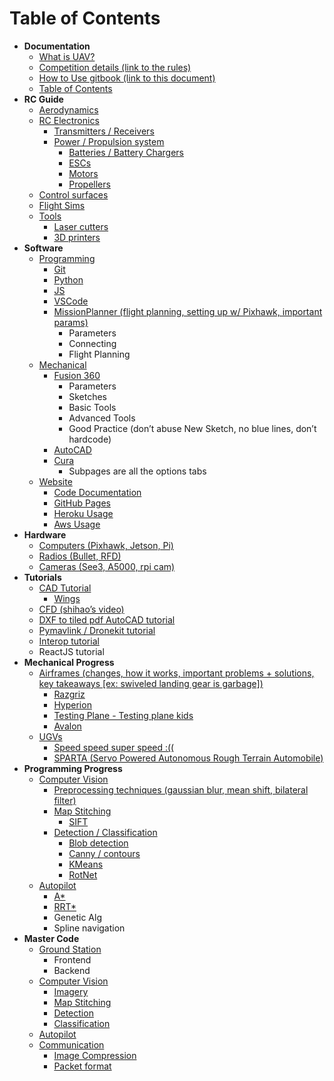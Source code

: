 # Table of Contents



* **Documentation**
  * [What is UAV?](what-is-tjuav.md)
  * [Competition details \(link to the rules\)](competition-details.md)
  * [How to Use gitbook \(link to this document\)](untitled.md)
  * [Table of Contents](table-of-contents.md)
* **RC Guide**
  * [Aerodynamics](../rc-guide/aerodynamics.md)
  * [RC Electronics](../rc-guide/rc-electronics/)
    * [Transmitters / Receivers](../rc-guide/rc-electronics/comms.md)
    * [Power / Propulsion system](../rc-guide/rc-electronics/power-propulsion-system/)
      * [Batteries / Battery Chargers](../rc-guide/rc-electronics/power-propulsion-system/batteries-battery-chargers.md)
      * [ESCs](../rc-guide/rc-electronics/power-propulsion-system/escs.md)
      * [Motors](../rc-guide/rc-electronics/power-propulsion-system/motors.md)
      * [Propellers](../rc-guide/rc-electronics/power-propulsion-system/propellers.md)
  * [Control surfaces](../rc-guide/control-surfaces.md)
  * [Flight Sims](../rc-guide/flight-sims.md)
  * [Tools](../rc-guide/tools/)
    * [Laser cutters](../rc-guide/tools/laser-cutter.md)
    * [3D printers](../rc-guide/tools/3d-printer.md)
* **Software**
  * [Programming](../software-1/programming/)
    * [Git](../software-1/programming/git.md)
    * [Python](../software-1/programming/python.md)
    * [JS](../software-1/programming/js.md)
    * [VSCode](../software-1/programming/vscode.md)
    * [MissionPlanner \(flight planning, setting up w/ Pixhawk, important params\)](../software-1/programming/mission-planner.md)
      * Parameters
      * Connecting
      * Flight Planning
  * [Mechanical](../software-1/mechanical/)
    * [Fusion 360](../software-1/mechanical/fusion360.md)
      * Parameters
      * Sketches
      * Basic Tools
      * Advanced Tools
      * Good Practice \(don’t abuse New Sketch, no blue lines, don’t hardcode\)
    * [AutoCAD](../software-1/mechanical/autocad.md)
    * [Cura](../software-1/mechanical/cura.md)
      * Subpages are all the options tabs
  * [Website](../software-1/website/)
    * [Code Documentation](../software-1/website/code-documentation.md)
    * [GitHub Pages](../software-1/website/github-pages.md)
    * [Heroku Usage](../software-1/website/heroku-usage.md)
    * [Aws Usage](../software-1/website/aws-usage.md)
* **Hardware**
  * [Computers \(Pixhawk, Jetson, Pi\)](../hardware-1/untitled.md)
  * [Radios \(Bullet, RFD\)](../hardware-1/radios/)
  * [Cameras \(See3, A5000, rpi cam\)](../hardware-1/cameras.md)
* **Tutorials**
  * [CAD Tutorial](../tutorials-1/cad-tutorial/)
    * [Wings](../tutorials-1/cad-tutorial/wing-cad-tutorial.md)
  * [CFD \(shihao’s video\)](../tutorials-1/cfd-tutorial.md)
  * [DXF to tiled pdf AutoCAD tutorial](../tutorials-1/cad-tutorial/3d-cad-to-tiled-pdf.md)
  * [Pymavlink / Dronekit tutorial](../tutorials-1/programming-tutorials/pymavlink-dronekit-tutorial.md)
  * [Interop tutorial](../tutorials-1/programming-tutorials/interop-tutorial.md)
  * ReactJS tutorial
* **Mechanical Progress**
  * [Airframes \(changes, how it works, important problems + solutions, key takeaways \[ex: swiveled landing gear is garbage\]\)](../mechanical/airframes/)
    * [Razgriz](../mechanical/airframes/untitled.md)
    * [Hyperion](../mechanical/airframes/hyperion.md)
    * [Testing Plane - Testing plane kids](../mechanical/airframes/testing-plane.md)
    * [Avalon](../mechanical/airframes/avalon.md)
  * [UGVs](../mechanical/ugvs/)
    * [Speed speed super speed :\(\(](../mechanical/ugvs/speed-speed-super-speed.md)
    * [SPARTA \(Servo Powered Autonomous Rough Terrain Automobile\)](../mechanical/ugvs/sparta-servo-powered-autonomous-rough-terrain-automobile.md)
* **Programming Progress**
  * [Computer Vision](../programming-progress/untitled/)
    * [Preprocessing techniques \(gaussian blur, mean shift, bilateral filter\)](../programming-progress/untitled/preprocessing-techniques.md)
    * [Map Stitching](../programming-progress/untitled/map-stitching/)
      * [SIFT](../programming-progress/untitled/map-stitching/sift.md)
    * [Detection / Classification](../programming-progress/untitled/detection-classification/)
      * [Blob detection](../programming-progress/untitled/detection-classification/blob-detection.md)
      * [Canny / contours](../programming-progress/untitled/detection-classification/canny-contours.md)
      * [KMeans](../programming-progress/untitled/detection-classification/kmeans.md)
      * [RotNet](../programming-progress/untitled/detection-classification/rotnet.md)
  * [Autopilot](../programming-progress/autopilot/)
    * [A\*](../programming-progress/autopilot/a.md)
    * [RRT\*](../programming-progress/autopilot/rrt.md)
    * Genetic Alg
    * Spline navigation
* **Master Code**
  * [Ground Station](../master-code/untitled/)
    * Frontend
    * Backend
  * [Computer Vision](../master-code/computer-vision/)
    * [Imagery](../master-code/computer-vision/image-capturing.md)
    * [Map Stitching](../master-code/computer-vision/map-stitching.md)
    * [Detection](../master-code/computer-vision/detection.md)
    * [Classification](../master-code/computer-vision/classification.md)
  * [Autopilot](../master-code/autopilot.md)
  * [Communication](../master-code/comms/)
    * [Image Compression](../master-code/comms/image-compression.md)
    * [Packet format](../master-code/comms/packet-format.md)

